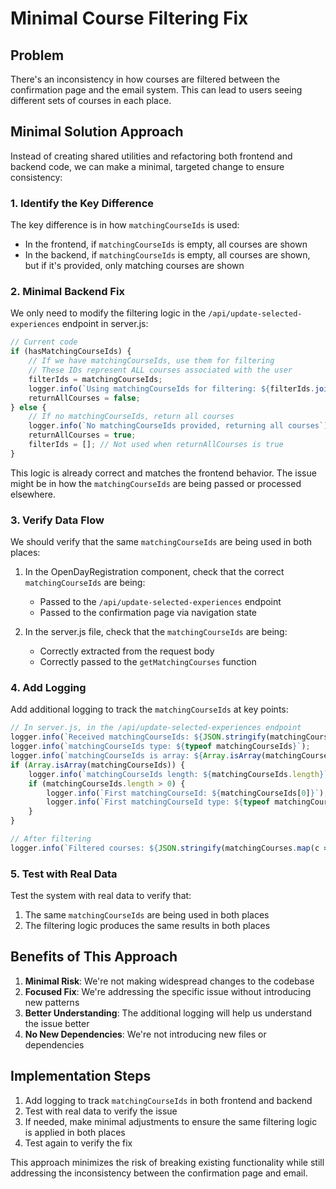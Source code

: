 # Minimal Course Filtering Fix

## Problem

There's an inconsistency in how courses are filtered between the confirmation page and the email system. This can lead to users seeing different sets of courses in each place.

## Minimal Solution Approach

Instead of creating shared utilities and refactoring both frontend and backend code, we can make a minimal, targeted change to ensure consistency:

### 1. Identify the Key Difference

The key difference is in how `matchingCourseIds` is used:
- In the frontend, if `matchingCourseIds` is empty, all courses are shown
- In the backend, if `matchingCourseIds` is empty, all courses are shown, but if it's provided, only matching courses are shown

### 2. Minimal Backend Fix

We only need to modify the filtering logic in the `/api/update-selected-experiences` endpoint in server.js:

```javascript
// Current code
if (hasMatchingCourseIds) {
    // If we have matchingCourseIds, use them for filtering
    // These IDs represent ALL courses associated with the user
    filterIds = matchingCourseIds;
    logger.info(`Using matchingCourseIds for filtering: ${filterIds.join(', ')}`);
    returnAllCourses = false;
} else {
    // If no matchingCourseIds, return all courses
    logger.info(`No matchingCourseIds provided, returning all courses`);
    returnAllCourses = true;
    filterIds = []; // Not used when returnAllCourses is true
}
```

This logic is already correct and matches the frontend behavior. The issue might be in how the `matchingCourseIds` are being passed or processed elsewhere.

### 3. Verify Data Flow

We should verify that the same `matchingCourseIds` are being used in both places:

1. In the OpenDayRegistration component, check that the correct `matchingCourseIds` are being:
   - Passed to the `/api/update-selected-experiences` endpoint
   - Passed to the confirmation page via navigation state

2. In the server.js file, check that the `matchingCourseIds` are being:
   - Correctly extracted from the request body
   - Correctly passed to the `getMatchingCourses` function

### 4. Add Logging

Add additional logging to track the `matchingCourseIds` at key points:

```javascript
// In server.js, in the /api/update-selected-experiences endpoint
logger.info(`Received matchingCourseIds: ${JSON.stringify(matchingCourseIds)}`);
logger.info(`matchingCourseIds type: ${typeof matchingCourseIds}`);
logger.info(`matchingCourseIds is array: ${Array.isArray(matchingCourseIds)}`);
if (Array.isArray(matchingCourseIds)) {
    logger.info(`matchingCourseIds length: ${matchingCourseIds.length}`);
    if (matchingCourseIds.length > 0) {
        logger.info(`First matchingCourseId: ${matchingCourseIds[0]}`);
        logger.info(`First matchingCourseId type: ${typeof matchingCourseIds[0]}`);
    }
}

// After filtering
logger.info(`Filtered courses: ${JSON.stringify(matchingCourses.map(c => c.id))}`);
```

### 5. Test with Real Data

Test the system with real data to verify that:
1. The same `matchingCourseIds` are being used in both places
2. The filtering logic produces the same results in both places

## Benefits of This Approach

1. **Minimal Risk**: We're not making widespread changes to the codebase
2. **Focused Fix**: We're addressing the specific issue without introducing new patterns
3. **Better Understanding**: The additional logging will help us understand the issue better
4. **No New Dependencies**: We're not introducing new files or dependencies

## Implementation Steps

1. Add logging to track `matchingCourseIds` in both frontend and backend
2. Test with real data to verify the issue
3. If needed, make minimal adjustments to ensure the same filtering logic is applied in both places
4. Test again to verify the fix

This approach minimizes the risk of breaking existing functionality while still addressing the inconsistency between the confirmation page and email.